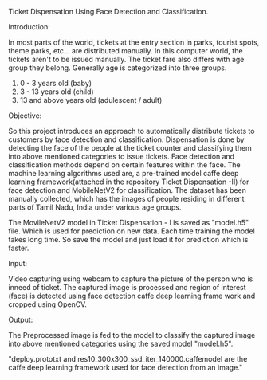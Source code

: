 Ticket Dispensation Using Face Detection and Classification.

Introduction:

In most parts of the world, tickets at the entry section in parks, tourist spots, theme parks, etc… are distributed manually. In this computer world, the tickets aren't to be issued manually. The ticket fare also differs with age group they belong. Generally age is categorized into three groups.

1. 0 - 3 years old (baby)
2. 3 - 13 years old (child)
3. 13 and above years old (adulescent / adult)

Objective:

So this project introduces an approach to automatically distribute tickets to customers by face detection and classification. Dispensation is done by detecting the face of the people at the ticket counter and classifying them into above mentioned categories to issue tickets. Face detection and classification methods depend on certain features within the face. The machine learning algorithms used are, a pre-trained model caffe deep learning framework(attached in the repository Ticket Dispensation -II) for face detection and MobileNetV2 for classification. The dataset has been manually collected, which has the images of people residing in different parts of Tamil Nadu, India under various age groups.

The MovileNetV2 model in Ticket Dispensation - I is saved as "model.h5" file. Which is used for prediction on new data. Each time training the model takes long time. So save the model and just load it for prediction which is faster.

Input:

Video capturing using webcam to capture the picture of the person who is inneed of ticket. The captured image is processed and region of interest (face) is detected using face detection caffe deep learning frame work and cropped using OpenCV.

Output:

The Preprocessed image is fed to the model to classify the captured image into above mentioned categories using the saved model "model.h5".

"deploy.prototxt and res10_300x300_ssd_iter_140000.caffemodel are the caffe deep learning framework used for face detection from an image."
